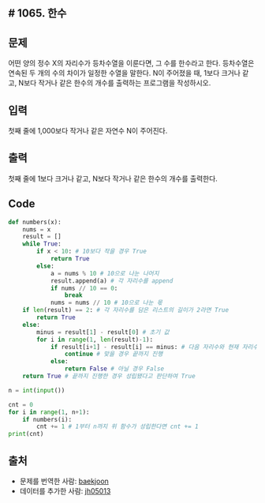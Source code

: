 ## # 1065. 한수

## 문제

어떤 양의 정수 X의 자리수가 등차수열을 이룬다면, 그 수를 한수라고 한다. 등차수열은 연속된 두 개의 수의 차이가 일정한 수열을 말한다. N이 주어졌을 때, 1보다 크거나 같고, N보다 작거나 같은 한수의 개수를 출력하는 프로그램을 작성하시오. 

## 입력

첫째 줄에 1,000보다 작거나 같은 자연수 N이 주어진다.

## 출력

첫째 줄에 1보다 크거나 같고, N보다 작거나 같은 한수의 개수를 출력한다.

## Code

```python
def numbers(x):
    nums = x
    result = []
    while True:
        if x < 10: # 10보다 작을 경우 True
            return True
        else:
            a = nums % 10 # 10으로 나눈 나머지
            result.append(a) # 각 자리수를 append
            if nums // 10 == 0:
                break
            nums = nums // 10 # 10으로 나눈 몫
    if len(result) == 2: # 각 자리수를 담은 리스트의 길이가 2라면 True
        return True
    else:
        minus = result[1] - result[0] # 초기 값
        for i in range(1, len(result)-1):
            if result[i+1] - result[i] == minus: # 다음 자리수와 현재 자리수를 빼서 초기 값과 비교
                continue # 맞을 경우 끝까지 진행
            else:
                return False # 아닐 경우 False
    return True # 끝까지 진행한 경우 성립됐다고 판단하여 True

n = int(input())

cnt = 0
for i in range(1, n+1):
    if numbers(i):
        cnt += 1 # 1부터 n까지 위 함수가 성립한다면 cnt += 1
print(cnt)
```



## 출처

- 문제를 번역한 사람: [baekjoon](https://www.acmicpc.net/user/baekjoon)
- 데이터를 추가한 사람: [jh05013](https://www.acmicpc.net/user/jh05013)